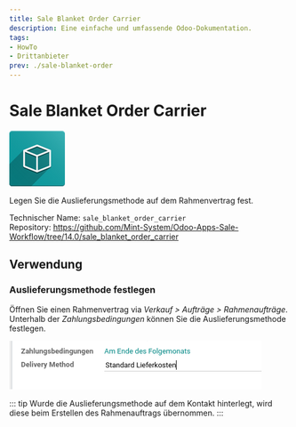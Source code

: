 ```yaml
---
title: Sale Blanket Order Carrier
description: Eine einfache und umfassende Odoo-Dokumentation.
tags:
- HowTo
- Drittanbieter
prev: ./sale-blanket-order
---
```

# Sale Blanket Order Carrier
![icon_oms_box](assets/icon_oms_box.png)

Legen Sie die Auslieferungsmethode auf dem Rahmenvertrag fest.

Technischer Name: `sale_blanket_order_carrier`\
Repository: <https://github.com/Mint-System/Odoo-Apps-Sale-Workflow/tree/14.0/sale_blanket_order_carrier>

## Verwendung

### Auslieferungsmethode festlegen

Öffnen Sie einen Rahmenvertrag via *Verkauf > Aufträge > Rahmenaufträge*. Unterhalb der *Zahlungsbedingungen* können Sie die Auslieferungsmethode festlegen.

![](assets/Sale%20Blanket%20Order%20Carrier.png)

::: tip
Wurde die Auslieferungsmethode auf dem Kontakt hinterlegt, wird diese beim Erstellen des Rahmenauftrags übernommen.
:::